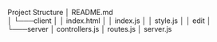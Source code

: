 Project Structure
│   README.md   
│
└───client
│   │   index.html
│   │   index.js
│   │   style.js
│   │   edit
│      
└───server
    │   controllers.js
    │   routes.js
    │   server.js
